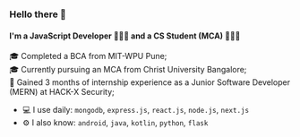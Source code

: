 ### Hello there 👋

#### I'm a JavaScript Developer 🧑🏻‍💻 and a CS Student (MCA) 🧑🏻‍🎓

🎓 Completed a BCA from MIT-WPU Pune;<br>
🎓 Currently pursuing an MCA from Christ University Bangalore;<br>
💼 Gained 3 months of internship experience as a Junior Software Developer (MERN) at HACK-X Security;<br>

- 💻 I use daily: `mongodb`, `express.js`, `react.js`, `node.js`, `next.js`
- ⚙️ I also know: `android`, `java`, `kotlin`, `python`, `flask`
